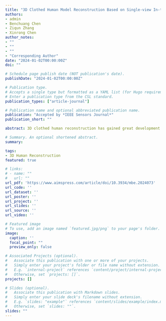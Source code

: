```yaml
---
title: "3D Clothed Human Model Reconstruction Based on Single-view In-the-wild Image Data"
authors:
- admin
- Benchuang Chen
- Ziqun Zhang
- Xinrong Chen
author_notes:
- ""
- ""
- ""
- "Corresponding Author"
date: "2024-01-02T00:00:00Z"
doi: ""

# Schedule page publish date (NOT publication's date).
publishDate: "2024-01-02T00:00:00Z"

# Publication type.
# Accepts a single type but formatted as a YAML list (for Hugo requirements).
# Enter a publication type from the CSL standard.
publication_types: ["article-journal"]

# Publication name and optional abbreviated publication name.
publication: "Accepted by *IEEE Sensors Journal*"
publication_short: ""

abstract: 3D clothed human reconstruction has gained great development recently. However, many methods complete reconstruction based on model trained on the synthetic data with artificial appearance or the 3D scan data with high costs. The difference between synthetic data, 3D scan data and in-the-wild data severely restricts application of these methods in real world. Moreover, due to complex background and pose in the image, some researches on the 3D clothed human reconstruction from single-view in-the-wild images are facing challenges. In this paper, a modular model is designed to perform the 3D clothed human reconstruction with high quality based on one single-view in-the-wild image. In detail, the model consists of Cloth Encoder which extracts the feature of clothes, Body Encoder which obtains the parameters of human body and Cloth Generation Module which generates the clothes on the human model. Specifically, an adaptive integration of convolution neural network and self-attention is proposed to extract features of the input image. Moreover, to eliminate the distraction of the background, the segmentation of the input image is utilized to supervise our training process.The proposed method is compared with the mainstream methods on the two datasets, MSCOCO and 3DPW. The quantitative and qualitative results demonstrate that our method is more accurate in reconstructing clothed human model than the previous methods. Based on the experiment results, our work provides a more convenient and accurate 3D clothed human reconstruction technique in the real world.

# Summary. An optional shortened abstract.
summary: 

tags:
- 3D Human Reconstruction
featured: true

# links:
# - name: ""
#   url: ""
url_pdf: 'https://www.aimspress.com/article/doi/10.3934/mbe.2024073'
url_code: ''
url_dataset: ''
url_poster: ''
url_project: ''
url_slides: ''
url_source: ''
url_video: ''

# Featured image
# To use, add an image named `featured.jpg/png` to your page's folder. 
image:
  caption: ''
  focal_point: ""
  preview_only: false

# Associated Projects (optional).
#   Associate this publication with one or more of your projects.
#   Simply enter your project's folder or file name without extension.
#   E.g. `internal-project` references `content/project/internal-project/index.md`.
#   Otherwise, set `projects: []`.
projects: []

# Slides (optional).
#   Associate this publication with Markdown slides.
#   Simply enter your slide deck's filename without extension.
#   E.g. `slides: "example"` references `content/slides/example/index.md`.
#   Otherwise, set `slides: ""`.
slides: ""
---
```



